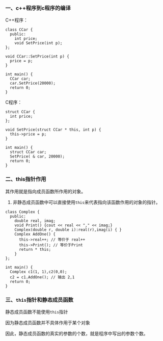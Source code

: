 ### 一、c++程序到c程序的编译

C++程序：
```
class CCar {
  public:
    int price;
    void SetPrice(int p);
};

void CCar::SetPrice(int p) {
  price = p;
}

int main() {
  CCar car;
  car.SetPrice(20000);
  return 0;
}
```

C程序：
```
struct CCar {
  int price;
};

void SetPrice(struct CCar * this, int p) {
  this->price = p;
}

int main() {
  struct CCar car;
  SetPrice( & car, 20000);
  return 0;
}
```

### 二、this指针作用

其作用就是指向成员函数所作用的对象。

1. 非静态成员函数中可以直接使用`this`来代表指向该函数作用的对象的指针。
```
class Complex {
  public:
    double real, imag;
    void Print() {cout << real << "," << imag;}
    Complex(double r, double i):real(r),imag(i) { }
    Complex AddOne() {
      this->real++; // 等价于 real++
      this->Print(); // 等价于Print
      return * this;
    }
};

int main() {
  Complex c1(1, 1),c2(0,0);
  c2 = c1.AddOne(); // 输出 2,1
  return 0;
}
```

### 三、`this`指针和静态成员函数

静态成员函数不能使用`this`指针

因为静态成员函数并不具体作用于某个对象

因此，静态成员函数的真实的参数的个数，就是程序中写出的参数个数。
